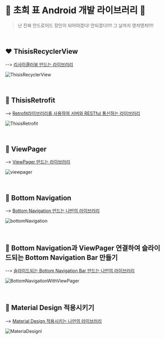 # 🌷 초희 표 Android 개발 라이브러리 🌷

> 난 진짜 안드로이드 장인이 되어야겠다! 안되겠다!!!! 그 날까지 영차영차!!!!

<br>

## ❤️ ThisisRecyclerView

--> [리사이클러뷰 만드는 라이브러리](https://github.com/choheeis/Android_YoungChaYoungCha/blob/master/%EB%A6%AC%EB%93%9C%EB%AF%B8%EB%AA%A8%EC%9D%8C%EC%A7%91/ThisisRecyclerView%EC%97%90%20%EB%8C%80%ED%95%9C%20%EB%A6%AC%EB%93%9C%EB%AF%B8~.md)

![ThisisRecyclerView](./resource/gif/ThisisRecyclerView.gif)

<br>

## 🧡 ThisisRetrofit

--> [Retrofit라이브러리를 사용하여 서버와 RESTful 통신하는 라이브러리](https://github.com/choheeis/Android_YoungChaYoungCha/blob/master/%EB%A6%AC%EB%93%9C%EB%AF%B8%EB%AA%A8%EC%9D%8C%EC%A7%91/ThisisRetrofit%EC%97%90%20%EB%8C%80%ED%95%9C%20%EB%A6%AC%EB%93%9C%EB%AF%B8!.md)

![ThisisRetrofit](./resource/gif/ThisisRetrofit.gif)

<br>

## 💛 ViewPager

--> [ViewPager 만드는 라이브러리](https://choheeis.github.io/%EC%95%88%EB%93%9C%EB%A1%9C%EC%9D%B4%EB%93%9C/2020/03/01/ViewPager.html)

![viewpager](./resource/gif/viewpager.gif)

<br>

## 💚 Bottom Navigation

--> [Bottom Navigation 만드는 나만의 라이브러리](https://choheeis.github.io/%EC%95%88%EB%93%9C%EB%A1%9C%EC%9D%B4%EB%93%9C/2020/03/01/BottomNavigation.html)

![bottomNavigation](./resource/gif/bottomNavigation.gif)

<br>

## 💙 Bottom Navigation과 ViewPager 연결하여 슬라이드되는 Bottom Navigation Bar 만들기

--> [슬라이드되는 Bottom Navigation Bar 만드는 나만의 라이브러리](https://choheeis.github.io/%EC%95%88%EB%93%9C%EB%A1%9C%EC%9D%B4%EB%93%9C/2020/03/01/BottomNavigationSwipe.html)

![BottomNavigationWithViewPager](./resource/gif/BottomNavigationWithViewPager.gif)

<br>

## 💜 Material Design 적용시키기

--> [Material Design 적용시키는 나만의 라이브러리](https://choheeis.github.io/android/2020/04/06/%EC%95%88%EB%93%9C%EB%A1%9C%EC%9D%B4%EB%93%9C-%EB%A8%B8%ED%84%B0%EB%A6%AC%EC%96%BC-%EB%94%94%EC%9E%90%EC%9D%B81.html)

![MateriaDesignl](./resource/gif/MaterialDesign.gif)

<br>




